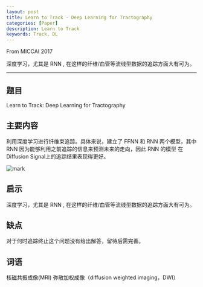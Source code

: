 ```yaml
---
layout: post
title: Learn to Track - Deep Learning for Tractography
categories: [Paper]
description: Learn to Track
keywords: Track, DL
---
```


From MICCAI 2017

深度学习，尤其是 RNN , 在这样的纤维/血管等流线型数据的追踪方面大有可为。

---

## 题目
Learn to Track: Deep Learning for Tractography

## 主要内容
利用深度学习进行纤维束追踪。具体来说，建立了 FFNN 和 RNN 两个模型，其中 RNN 因为能够利用之前追踪的信息来预测未来的走向，因此 RNN 的模型 在Diffusion Signal上的追踪结果表现得更好。

![mark](http://pcxhsqn8a.bkt.clouddn.com/blog/180804/9dE87G90Jh.png?imageslim)

## 启示
深度学习，尤其是 RNN , 在这样的纤维/血管等流线型数据的追踪方面大有可为。

## 缺点
对于何时追踪终止这个问题没有给出解答，留待后需完善。

## 词语
核磁共振成像(MRI)
弥散加权成像（diffusion weighted imaging，DWI）


